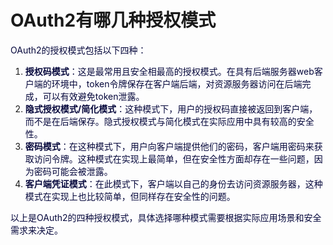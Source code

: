 # OAuth2有哪几种授权模式

<font style="color:rgb(5, 7, 59);background-color:rgb(253, 253, 254);">OAuth2的授权模式包括以下四种：</font>

1. **<font style="color:rgb(5, 7, 59);background-color:rgb(253, 253, 254);">授权码模式</font>**<font style="color:rgb(5, 7, 59);background-color:rgb(253, 253, 254);">：这是最常用且安全相最高的授权模式。在具有后端服务器web客户端的环境中，token令牌保存在客户端后端，对资源服务器访问在后端完成，可以有效避免token泄露。</font>
2. **<font style="color:rgb(5, 7, 59);background-color:rgb(253, 253, 254);">隐式授权模式/简化模式</font>**<font style="color:rgb(5, 7, 59);background-color:rgb(253, 253, 254);">：这种模式下，用户的授权码直接被返回到客户端，而不是在后端保存。隐式授权模式与简化模式在实际应用中具有较高的安全性。</font>
3. **<font style="color:rgb(5, 7, 59);background-color:rgb(253, 253, 254);">密码模式</font>**<font style="color:rgb(5, 7, 59);background-color:rgb(253, 253, 254);">：在这种模式下，用户向客户端提供他们的密码，客户端用密码来获取访问令牌。这种模式在实现上最简单，但在安全性方面却存在一些问题，因为密码可能会被泄露。</font>
4. **<font style="color:rgb(5, 7, 59);background-color:rgb(253, 253, 254);">客户端凭证模式</font>**<font style="color:rgb(5, 7, 59);background-color:rgb(253, 253, 254);">：在此模式下，客户端以自己的身份去访问资源服务器，这种模式在实现上也比较简单，但同样存在安全性的问题。</font>

<font style="color:rgb(5, 7, 59);background-color:rgb(253, 253, 254);">以上是OAuth2的四种授权模式，具体选择哪种模式需要根据实际应用场景和安全需求来决定。</font>


